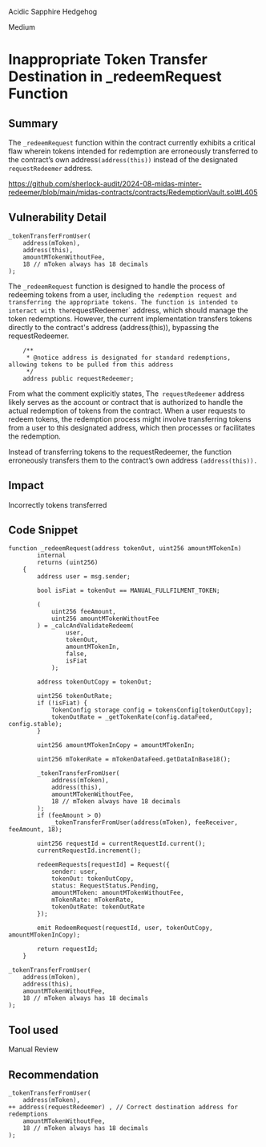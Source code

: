 Acidic Sapphire Hedgehog

Medium

# Inappropriate Token Transfer Destination in _redeemRequest Function

## Summary
The `_redeemRequest` function within the contract currently exhibits a critical flaw wherein tokens intended for redemption are erroneously transferred to the contract’s own address` (address(this)) ` instead of the designated `requestRedeemer` address. 

https://github.com/sherlock-audit/2024-08-midas-minter-redeemer/blob/main/midas-contracts/contracts/RedemptionVault.sol#L405

## Vulnerability Detail
```solidity
_tokenTransferFromUser(
    address(mToken),
    address(this),
    amountMTokenWithoutFee,
    18 // mToken always has 18 decimals
);
```
The `_redeemRequest` function is designed to handle the process of redeeming tokens from a user, including ` the redemption request and transferring the appropriate tokens. The function is intended to interact with the `requestRedeemer` address, which should manage the token redemptions. However, the current implementation transfers tokens directly to the contract's address (address(this)), bypassing the requestRedeemer.
```solidity
    /**
     * @notice address is designated for standard redemptions, allowing tokens to be pulled from this address
     */
    address public requestRedeemer;
```
 From what the comment explicitly states, The` requestRedeemer` address likely serves as the account or contract that is authorized to handle the actual redemption of tokens from the contract. When a user requests to redeem tokens, the redemption process might involve transferring tokens from a user to this designated address, which then processes or facilitates the redemption.

Instead of transferring tokens to the requestRedeemer, the function erroneously transfers them to the contract’s own address `(address(this)).`

## Impact
Incorrectly tokens transferred
## Code Snippet
```solidity
function _redeemRequest(address tokenOut, uint256 amountMTokenIn)
        internal
        returns (uint256)
    {
        address user = msg.sender;

        bool isFiat = tokenOut == MANUAL_FULLFILMENT_TOKEN;

        (
            uint256 feeAmount,
            uint256 amountMTokenWithoutFee
        ) = _calcAndValidateRedeem(
                user,
                tokenOut,
                amountMTokenIn,
                false,
                isFiat
            );

        address tokenOutCopy = tokenOut;

        uint256 tokenOutRate;
        if (!isFiat) {
            TokenConfig storage config = tokensConfig[tokenOutCopy];
            tokenOutRate = _getTokenRate(config.dataFeed, config.stable);
        }

        uint256 amountMTokenInCopy = amountMTokenIn;

        uint256 mTokenRate = mTokenDataFeed.getDataInBase18();

        _tokenTransferFromUser(
            address(mToken),
            address(this),
            amountMTokenWithoutFee,
            18 // mToken always have 18 decimals
        );
        if (feeAmount > 0)
            _tokenTransferFromUser(address(mToken), feeReceiver, feeAmount, 18);

        uint256 requestId = currentRequestId.current();
        currentRequestId.increment();

        redeemRequests[requestId] = Request({
            sender: user,
            tokenOut: tokenOutCopy,
            status: RequestStatus.Pending,
            amountMToken: amountMTokenWithoutFee,
            mTokenRate: mTokenRate,
            tokenOutRate: tokenOutRate
        });

        emit RedeemRequest(requestId, user, tokenOutCopy, amountMTokenInCopy);

        return requestId;
    }
```
```solidity
_tokenTransferFromUser(
    address(mToken),
    address(this),
    amountMTokenWithoutFee,
    18 // mToken always has 18 decimals
);
```

## Tool used
Manual Review

## Recommendation
```solidity
_tokenTransferFromUser(
    address(mToken),
++ address(requestRedeemer) , // Correct destination address for redemptions
    amountMTokenWithoutFee,
    18 // mToken always has 18 decimals
);
```
